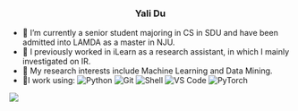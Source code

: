 ### <p align="center">Yali Du</p>
 
- 🔭 I’m currently a senior student majoring in CS in SDU and have been admitted into LAMDA as a master in NJU.
- 🌱 I previously worked in iLearn as a research assistant, in which I mainly investigated on IR. 
- 👯 My research interests include Machine Learning and Data Mining.
- 🚀I work using: 	  ![Python](https://img.shields.io/badge/-Python-8fcfd1?style=plastic&logo=Python)
  ![Git](https://img.shields.io/badge/-Git-black?style=plastic&logo=git)
  ![Shell](https://img.shields.io/badge/-Shell-blasck?style=plastic&logo=Shell)
  ![VS Code](https://img.shields.io/badge/-VS%20Code-007ACC?style=plastic&logo=visual-studio-code)
![PyTorch](https://img.shields.io/badge/-PyTorch-EE4C2C?style=plastic&logo=pytorch)

![](https://github-readme-stats.vercel.app/api?username=liliyae)
